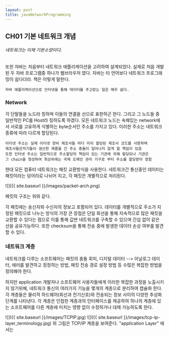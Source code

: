 ```yaml
---
layout: post
title: javaNetworkProgramming
---
```


## CH01 기본 네트워크 개념
###### 네트워크는 이제 기본소양이다.
또한 자바는 처음부터 네트워크 애플리케이션을 고려하여 설계되었다. 실제로 처음 개발된 두 자바 프로그램중 하나가 웹브라우저 였다. 자바는 타 언어보다 네트워크 프로그래밍이 쉽다더라. 책은 이렇게 말한다. 
```
자바 애플리케이션으로 인터넷을 통해 데이터를 주고받는 일은 매우 쉽다.
```
### Network
각 단말들을 노드라 칭하며 이들의 연결을 선으로 표한하곤 한다. 그리고 그 노드들 중 일반적인 PC를 Host라 칭하도록 하겠다.
모든 네트워크 노드는 속해있는 network에서 서로를 고유하게 식별하는 byte순서인 주소를 가지고 있다.
이러한 주소는 네트워크 종류에 따라 다르게 할당된다.
```
이더넷 주소는 실제 이더넷 장비 제조사들 마다 미리 할당된 제조사 코드를 사용하며
제조사들은자기들이 생산한 제품들 간 주소 충돌이 일어나지 않게 할 책임이 있음
또한 인터넷 주소는 일반적으로 주소할당의 책임이 있는 기관에 의해 할당되나 기관은
그 chain을 형성하여 최상위에는 국제 도메인 관리 기구로 부터 주소를 할당받아 정함
```

현대 모든 컴퓨터 네트워크는 패킷 교환방식을 사용한다. 네트워크간 통신중인 데이터는 패킷이라는 덩어리로 나뉘어 지고, 각 패킷은 개별적으로 처리된다.

![]({{ site.baseurl }}/images/packet-arch.png)

패킷의 구조는 위와 같다.

각 패킷에는 송신자와 수신자의 정보고 포함되어 있다. 데이터를 개별적으로 주소가 지정된 패킷으로 나누는 방식의 가장 큰 장점은 단일 회선을 통해 지속적으로 많은 패킷을 교환할 수 있다는 점으로 이를 통해 값싼 네트워크를 구축할 수 있으며 간섭 없이 같은 선을 공유가능하다. 또한 checksum을 통해 전송 중에 발생한 데이터 손상 여부를 발견할 수 있다.

### 네트워크 계층
네트워크를 다루는 소프트웨어는 패킷의 충돌 회피, 디지털 데이터 --> 아날로그 데이터, 에러를 발견하고 정정하는 방법, 패킷 전송 경로 설정 방법 등 수많은 복잡한 방법을 정의해야 한다.

하지만 application 개발자나 소프트웨어 사용자들에게 이러한 복잡한 과정을 노출시키지 않기위해, 네트워크 통신의 여러가지 기능을 몇개의 계층으로 분리하여 캡슐화 한다. 각 계층들은 물리적 하드웨어(회선과 전기신호)와 전송되는 정보 사이의 다양한 추상화 단계를 나타낸다. 각 계층은 인접한 계층과의 인터페이스를 제공하여 하나의 계층에 있는 소프트웨어를 다른 계층에 미치는 영향 없이 수정하거나 대채 가능하도록 한다.

![]({{ site.baseurl }}/images/TCPIP.jpg)
![]({{ site.baseurl }}/images/tcp-ip-layer_terminology.jpg)
위 그림은 TCP/IP 계층을 보여준다. "application Layer" 에서는 